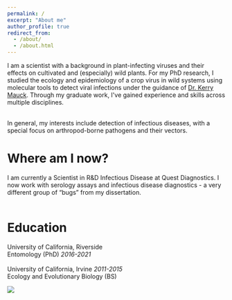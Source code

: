 ```yaml
---
permalink: /
excerpt: "About me"
author_profile: true
redirect_from: 
  - /about/
  - /about.html
---
```


I am a scientist with a background in plant-infecting viruses and their effects on cultivated and (especially) wild plants. For my PhD research, I studied the ecology and epidemiology of a crop virus in wild systems using molecular tools to detect viral infections under the guidance of 
<a href="https://maucklab.ucr.edu/lab-members/dr-kerry-mauck/">Dr. Kerry Mauck</a>. Through my graduate work, I've gained experience and skills across multiple disciplines.  <br><br>

In general, my interests include detection of infectious diseases, with a special focus on arthropod-borne pathogens and their vectors.     

Where am I now? 
======
I am currently a Scientist in R&D Infectious Disease at Quest Diagnostics. I now work with serology assays and infectious disease diagnostics - a very different group of “bugs” from my dissertation. <br><br>

Education
======
University of California, Riverside  <br>
Entomology (PhD) *2016-2021* <br><br>
University of California, Irvine *2011-2015*<br>
Ecology and Evolutionary Biology (BS)<br>

<img src='/images/StudySystem2.png'>

